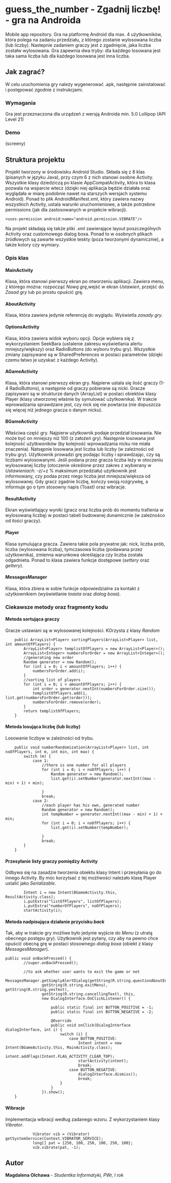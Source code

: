 # guess_the_number - Zgadnij liczbę! - gra na Androida
Mobile app repository.
Gra na platformę Android dla max. 4 użytkowników, która polega na zadaniu przedziału, z którego zostanie wylosowana liczba (lub liczby). Nastepnie zadaniem graczy jest z zgadnięcie, jaka liczba zostałw wylosowana. Gra zapewnia dwa tryby: dla każdego losowana jest taka sama liczba lub dla każdego losowana jest inna liczba.
## Jak zagrać?

W celu uruchomienia gry należy wygenerować .apk, następnie zainstalować i postępować zgodnie z instrukcjami. 

### Wymagania

Gra jest przeznaczona dla urządzeń z wersją Androida min. 5.0 Lollipop (API Level 21)

### Demo

(screeny)

## Struktura projektu

Projekt tworzony w środowisku Android Studio. Składa się z 8 klas (pisanych w języku Java), przy czym 6 z nich stanowi osobne Activity. Wszystkie klasy dziedziczą po klasie AppCompatActivity, która to klasa pozwala na wsparcie wtecz (dzięki niej aplikacja będzie działała oraz wyglądała w miarę podobnie nawet na starszych wersjach systemu Android). Ponad to plik AndroidManifest.xml, który zawiera nazwy wszystkich Activity, ustala warunki uruchomieniowe, a także potrzebne permissions (jak dla zastosowanych w projekcie wibracji).

`<uses-permission android:name="android.permission.VIBRATE"/>`

Na projekt składają się także pliki .xml zawierające layout poszczególnych Activity oraz customowego dialog boxa. Ponad to w osobnych plikach źródłowych są zawarte wszystkie teskty (poza tworzonymi dynamicznie), a także kolory czy wymiary.
 
### Opis klas

#### MainActivity

Klasa, która stanowi pierwszy ekran po otworzeniu aplikacji. Zawiera menu, z którego można: rozpocząć *Nową grę*,wejść w ekran *Ustawień*, przejść do *Zasad gry* lub po prostu opuścić grę.

#### AboutActivity

Klasa, która zawiera jedynie referencję do wyglądu. Wyświetla *zasady gry*.

#### OptionsActivity

Klasa, która zawiera widok wyboru opcji. Opcje wybiera się z wykorzystaniem SeekBara (ustalenie zakresu wyświetlania alertu mniejszy/większy) oraz RadioButtons (do wyboru trybu gry). Wszystkie zmiany zapisywane są w SharedPreferences w postaci parametrów (dzięki czemu łatwo je uzyskać z każdego Activity).

#### AGameActivity

Klasa, która stanowi pierwszy ekran gry. Najpierw ustala się ilość graczy (1-4 RadioButtons), a następnie od graczy pobierane są nicki.
Gracze zapisywani są w strukturze danych (ArrayList) w postaci obiektów klasy Player (klasy utworzonej właśnie by symulować użytkownika). W trakcie wprowadzania sprawdzane jest, czy nick się nie powtarza (nie dopuszcza się więcej niż jednego gracza o danym nicku).

#### BGameActivity

Właściwa część gry. Najpierw użytkownik podaje przedział losowania. Nie może być on mniejszy niż 100 (z założeń gry). Następnie losowana jest kolejność użytkwoników (by kolejność wprowadzania nicku nie miała znaczenia). Natsępnie losowana jest liczba lub liczby (w zależności od trybu gry). Użytkownik prowadzi grę podając liczby i sprawdzając, czy są liczbami wylosowanymi. Jeśli podana przez gracza liczba leży w otoczeniu wylosowanej liczby (otoczenie określone przez zakres z wybierany w *Ustawieniach*: -z/+z % maksimum przedziału) użytkownik jest informowany, czy podaa przez niego liczba jest mniejsza/większa od wylosowanej. Gdy gracz zgadnie liczbę, kończy swoją rozgrywkę, a informuje go o tym stosowny napis (Toast) oraz wibracje.

#### ResultActivity

Ekran wyświetlający wyniki (gracz oraz liczba prób do momentu trafienia w wylosowaną liczbę) w postaci tabeli budowanej dunamicznie (w zależnośco od ilości graczy).

#### Player

Klasa symulująca gracza. Zawiera takie pola prywatne jak: nick, liczba prób,  liczba (wylosowana liczba), tymczasowa liczba (podawana przez użytkownika), zmienna warunkowa określająca czy liczba została odgadnieta. Ponad to klasa zawiera funkcje dostępowe (*settery* oraz *gettery*).

#### MessagesManager

Klasa, która zbiera w sobie funkcje odpowiedzialne za kontakt z użytkownikiem (wyświetlanie *toasta* oraz *dialog boxa*).

### Ciekawsze metody oraz fragmenty kodu

#### Metoda sortująca graczy

Gracze ustawiani są w wylosowanej kolejności. KOrzysta z klasy *Random*

```
    public ArrayList<Player> sortingPlayers(ArrayList<Player> list, int amountOfPlayers) {
        ArrayList<Player> templistOfPlayers = new ArrayList<Player>();
        ArrayList<Integer> numbersForOrder = new ArrayList<Integer>();
        //generating new order
        Random generator = new Random();
        for (int i = 0; i < amountOfPlayers; i++) {
            numbersForOrder.add(i);
        }
        //sorting list of players
        for (int i = 0; i < amountOfPlayers; i++) {
            int order = generator.nextInt(numbersForOrder.size());
            templistOfPlayers.add(i, list.get(numbersForOrder.get(order)));
            numbersForOrder.remove(order);
        }
        return templistOfPlayers;
    }
```
#### Metoda losująca liczbę (lub liczby)

Losowanie liczbyw  w zależności od trybu.

```
    public void numberRandomization(ArrayList<Player> list, int noOfPlayers, int m, int min, int max) {
        switch (m) {
            case 1:
                //there is one number for all players
                for (int i = 0; i < noOfPlayers; i++) {
                    Random generator = new Random();
                    list.get(i).setNumber(generator.nextInt((max - min) + 1) + min);

                }
                break;
            case 2:
                //each player has his own, generated number
                Random generator = new Random();
                int tempNumber = generator.nextInt((max - min) + 1) + min;
                for (int i = 0; i < noOfPlayers; i++) {
                    list.get(i).setNumber(tempNumber);

                }
                break;
        }
    }
```
#### Przesyłanie listy graczy pomiędzy Activity

Odbywa się na zasadzie tworzenia obiektu klasy Intent i przesyłania go do innego Activity. By móc korzytsać z tej możliwości należało klasę Player
ustalić jako *Serializable*. 

```
        Intent i = new Intent(BGameActivity.this, ResultActivity.class);
        i.putExtra("listOfPlayers", listOfPlayers);
        i.putExtra("numberOfPlayers", noOfPlayers);
        startActivity(i);
```
#### Metoda nadpisująca działanie przycisku *back*

Tak, aby w trakcie gry możliwe było jedynie wyjście do *Menu* (z utratą obecnego postępu gry). Użytkownik jest pytany, czy aby na pewno chce opuścić obecną
grę w postaci stosownego *dialog boxa* (obiekt z klasy *MessagesManager*).

```
public void onBackPressed() {
        //super.onBackPressed();

        //to ask whether user wants to exit the game or not
        MessagesManager.getSimplyAlertDialog(getString(R.string.questionAboutEndingText),
                getString(R.string.exitMenu), getString(R.string.yesText),
                getString(R.string.cancellingText), this,
                new DialogInterface.OnClickListener() {

                    public static final int BUTTON_POSITIVE = -1;
                    public static final int BUTTON_NEGATIVE = -2;

                    @Override
                    public void onClick(DialogInterface dialogInterface, int i) {
                        switch (i) {
                            case BUTTON_POSITIVE:
                                Intent intent = new Intent(BGameActivity.this, MainActivity.class);
                                intent.addFlags(Intent.FLAG_ACTIVITY_CLEAR_TOP);
                                startActivity(intent);
                                break;
                            case BUTTON_NEGATIVE:
                                dialogInterface.dismiss();
                                break;
                        }
                    }
                }).show();
    }
```
#### Wibracje

Implementacja wibracji według zadanego wzoru. Z wykorzystaniem klasy *Vibrator*.

```
            Vibrator vib = (Vibrator) getSystemService(Context.VIBRATOR_SERVICE);
            long[] pat = {250, 100, 250, 100, 250, 100};
            vib.vibrate(pat, -1);
```

## Autor

 **Magdalena Olchawa** - *Studentka Informatyki, PWr, I rok* 
